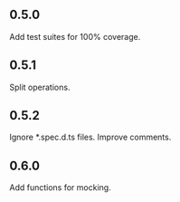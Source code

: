 ## 0.5.0

Add test suites for 100% coverage.

## 0.5.1

Split operations.

## 0.5.2

Ignore *.spec.d.ts files.
Improve comments.

## 0.6.0

Add functions for mocking.